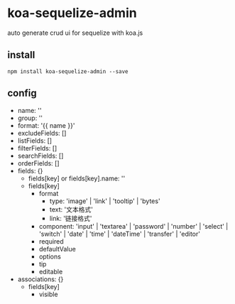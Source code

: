 # koa-sequelize-admin

auto generate crud ui for sequelize with koa.js

## install

```
npm install koa-sequelize-admin --save
```

## config

* name: ''
* group: ''
* format: '{{ name }}'
* excludeFields: []
* listFields: []
* filterFields: []
* searchFields: []
* orderFields: []
* fields: {}
  * fields[key] or fields[key].name: ''
  * fields[key]
    * format
      * type: 'image' | 'link' | 'tooltip' | 'bytes'
      * text: '文本格式'
      * link: '链接格式'
    * component: 'input' | 'textarea' | 'password' | 'number' | 'select' | 'switch' | 'date' | 'time' | 'dateTime' | 'transfer' | 'editor'
    * required
    * defaultValue
    * options
    * tip
    * editable
* associations: {}
  * fields[key]
    * visible